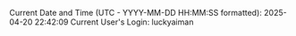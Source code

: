 Current Date and Time (UTC - YYYY-MM-DD HH:MM:SS formatted): 2025-04-20 22:42:09
Current User's Login: luckyaiman
